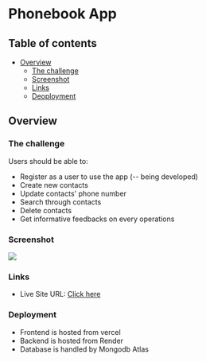 # Phonebook App

## Table of contents

- [Overview](#overview)
  - [The challenge](#the-challenge)
  - [Screenshot](#screenshot)
  - [Links](#links)
  - [Deoployment](#deployment)


## Overview

### The challenge

Users should be able to:

- Register as a user to use the app (-- being developed)
- Create new contacts
- Update contacts' phone number
- Search through contacts
- Delete contacts
- Get informative feedbacks on every operations

### Screenshot

<img src="./screenshots/desktop.png">

### Links

- Live Site URL: [Click here](https://phone-book-liart.vercel.app)

### Deployment

- Frontend is hosted from vercel
- Backend is hosted from Render
- Database is handled by Mongodb Atlas
